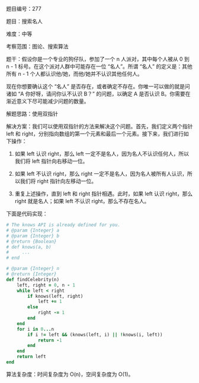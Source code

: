 题目编号：277

题目：搜索名人

难度：中等

考察范围：图论、搜索算法

题干：假设你是一个专业的狗仔队，参加了一个 n 人派对，其中每个人被从 0 到 n - 1 标号。在这个派对人群中可能存在一位 “名人”。所谓 “名人” 的定义是：其他所有 n - 1 个人都认识他/她，而他/她并不认识其他任何人。

现在你想要确认这个 “名人” 是否存在，或者确定不存在。你唯一可以做的就是问诸如 “A 你好呀，请问你认不认识 B？” 的问题，以确定 A 是否认识 B。你需要在渐近意义下尽可能减少问题的数量。

解题思路：使用双指针

解决方案：我们可以使用双指针的方法来解决这个问题。首先，我们定义两个指针 left 和 right，分别指向数组的第一个元素和最后一个元素。接下来，我们进行如下操作：

1. 如果 left 认识 right，那么 left 一定不是名人，因为名人不认识任何人，所以我们将 left 指针向右移动一位。

2. 如果 left 不认识 right，那么 right 一定不是名人，因为名人被所有人认识，所以我们将 right 指针向左移动一位。

3. 重复上述操作，直到 left 和 right 指针相遇。此时，如果 left 认识 right，那么 right 就是名人；如果 left 不认识 right，那么不存在名人。

下面是代码实现：

```ruby
# The knows API is already defined for you.
# @param {Integer} a
# @param {Integer} b
# @return {Boolean}
# def knows(a, b)
#     ...
# end

# @param {Integer} n
# @return {Integer}
def findCelebrity(n)
    left, right = 0, n - 1
    while left < right
        if knows(left, right)
            left += 1
        else
            right -= 1
        end
    end
    for i in 0...n
        if i != left && (knows(left, i) || !knows(i, left))
            return -1
        end
    end
    return left
end
```

算法复杂度：时间复杂度为 O(n)，空间复杂度为 O(1)。